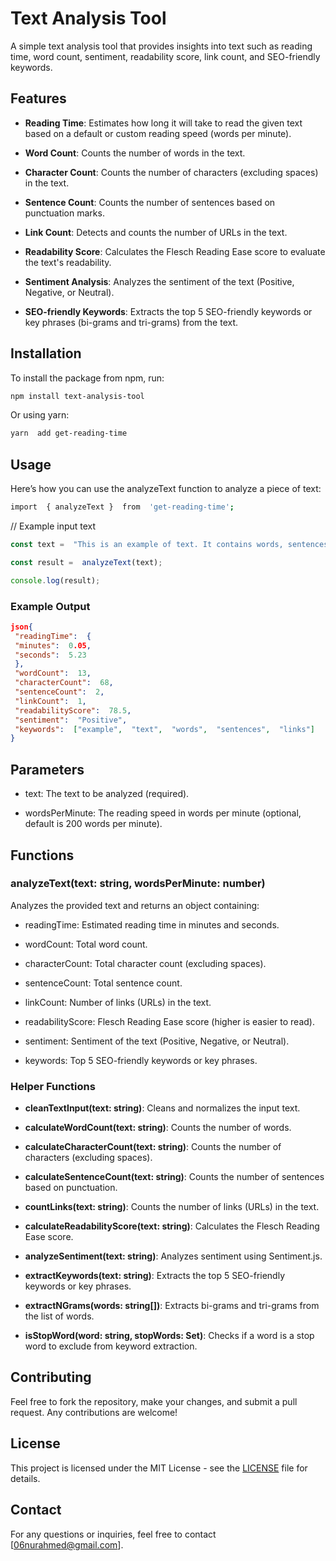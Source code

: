 
# Text Analysis Tool

A simple text analysis tool that provides insights into text such as reading time, word count, sentiment, readability score, link count, and SEO-friendly keywords.

## Features

-   **Reading Time**: Estimates how long it will take to read the given text based on a default or custom reading speed (words per minute).
    
-   **Word Count**: Counts the number of words in the text.
    
-   **Character Count**: Counts the number of characters (excluding spaces) in the text.
    
-   **Sentence Count**: Counts the number of sentences based on punctuation marks.
    
-   **Link Count**: Detects and counts the number of URLs in the text.
    
-   **Readability Score**: Calculates the Flesch Reading Ease score to evaluate the text's readability.
    
-   **Sentiment Analysis**: Analyzes the sentiment of the text (Positive, Negative, or Neutral).
    
-   **SEO-friendly Keywords**: Extracts the top 5 SEO-friendly keywords or key phrases (bi-grams and tri-grams) from the text.
    

## Installation

To install the package from npm, run:
``` bash
npm install text-analysis-tool 
```


Or using yarn:
```bash
yarn  add get-reading-time
```

## Usage

Here’s how you can use the analyzeText function to analyze a piece of text:
```bash
import  { analyzeText }  from  'get-reading-time';
```
// Example input text
```javascript
const text =  "This is an example of text. It contains words, sentences, and links like https://example.com.";

const result =  analyzeText(text);

console.log(result);
```
### Example Output
```json
json{
 "readingTime":  {
 "minutes":  0.05,
 "seconds":  5.23
 },
 "wordCount":  13,
 "characterCount":  68,
 "sentenceCount":  2,
 "linkCount":  1,
 "readabilityScore":  78.5,
 "sentiment":  "Positive",
 "keywords":  ["example",  "text",  "words",  "sentences",  "links"]
}
```
## Parameters

-   text: The text to be analyzed (required).
    
-   wordsPerMinute: The reading speed in words per minute (optional, default is 200 words per minute).
    

## Functions

### analyzeText(text: string, wordsPerMinute: number)

Analyzes the provided text and returns an object containing:

-   readingTime: Estimated reading time in minutes and seconds.
    
-   wordCount: Total word count.
    
-   characterCount: Total character count (excluding spaces).
    
-   sentenceCount: Total sentence count.
    
-   linkCount: Number of links (URLs) in the text.
    
-   readabilityScore: Flesch Reading Ease score (higher is easier to read).
    
-   sentiment: Sentiment of the text (Positive, Negative, or Neutral).
    
-   keywords: Top 5 SEO-friendly keywords or key phrases.
    

### Helper Functions

-   **cleanTextInput(text: string)**: Cleans and normalizes the input text.
    
-   **calculateWordCount(text: string)**: Counts the number of words.
    
-   **calculateCharacterCount(text: string)**: Counts the number of characters (excluding spaces).
    
-   **calculateSentenceCount(text: string)**: Counts the number of sentences based on punctuation.
    
-   **countLinks(text: string)**: Counts the number of links (URLs) in the text.
    
-   **calculateReadabilityScore(text: string)**: Calculates the Flesch Reading Ease score.
    
-   **analyzeSentiment(text: string)**: Analyzes sentiment using Sentiment.js.
    
-   **extractKeywords(text: string)**: Extracts the top 5 SEO-friendly keywords or key phrases.
    
-   **extractNGrams(words: string[])**: Extracts bi-grams and tri-grams from the list of words.
    
-   **isStopWord(word: string, stopWords: Set<string>)**: Checks if a word is a stop word to exclude from keyword extraction.
    

## Contributing

Feel free to fork the repository, make your changes, and submit a pull request. Any contributions are welcome!

## License

This project is licensed under the MIT License - see the [LICENSE](LICENSE) file for details.

## Contact

For any questions or inquiries, feel free to contact [[06nurahmed@gmail.com](06nurahmed@gmail.com)].